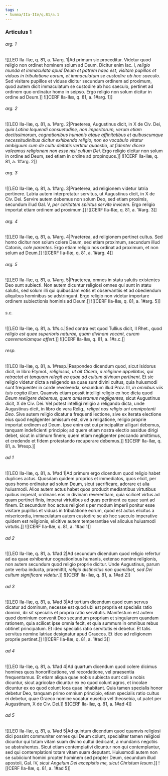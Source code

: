 ```yaml
---
tags : 
- Summa/IIa-IIæ/q.81/a.1
---
```


### Articulus 1

###### arg. 1
![[LEO IIa-IIæ, q. 81, a. 1#arg. 1|Ad primum sic proceditur. Videtur quod religio non ordinet hominem solum ad Deum. Dicitur enim Iac. I, *religio munda et immaculata apud Deum et patrem haec est, visitare pupillos et viduas in tribulatione eorum, et immaculatum se custodire ab hoc saeculo*. Sed visitare pupillos et viduas dicitur secundum ordinem ad proximum, quod autem dicit immaculatum se custodire ab hoc saeculo, pertinet ad ordinem quo ordinatur homo in seipso. Ergo religio non solum dicitur in ordine ad Deum.]]
![[CERF IIa-IIæ, q. 81, a. 1#arg. 1]]

###### arg. 2
![[LEO IIa-IIæ, q. 81, a. 1#arg. 2|Praeterea, Augustinus dicit, in X de Civ. Dei, *quia Latina loquendi consuetudine, non imperitorum, verum etiam doctissimorum, cognationibus humanis atque affinitatibus et quibuscumque necessitudinibus dicitur exhibenda religio; non eo vocabulo vitatur ambiguum cum de cultu deitatis vertitur quaestio, ut fidenter dicere valeamus religionem non esse nisi cultum Dei*. Ergo religio dicitur non solum in ordine ad Deum, sed etiam in ordine ad propinquos.]]
![[CERF IIa-IIæ, q. 81, a. 1#arg. 2]]

###### arg. 3
![[LEO IIa-IIæ, q. 81, a. 1#arg. 3|Praeterea, ad religionem videtur latria pertinere. Latria autem interpretatur servitus, ut Augustinus dicit, in X de Civ. Dei. Servire autem debemus non solum Deo, sed etiam proximis, secundum illud Gal. V, *per caritatem spiritus servite invicem*. Ergo religio importat etiam ordinem ad proximum.]]
![[CERF IIa-IIæ, q. 81, a. 1#arg. 3]]

###### arg. 4
![[LEO IIa-IIæ, q. 81, a. 1#arg. 4|Praeterea, ad religionem pertinet cultus. Sed homo dicitur non solum colere Deum, sed etiam proximum, secundum illud Catonis, *cole parentes*. Ergo etiam religio nos ordinat ad proximum, et non solum ad Deum.]]
![[CERF IIa-IIæ, q. 81, a. 1#arg. 4]]

###### arg. 5
![[LEO IIa-IIæ, q. 81, a. 1#arg. 5|Praeterea, omnes in statu salutis existentes Deo sunt subiecti. Non autem dicuntur religiosi omnes qui sunt in statu salutis, sed solum illi qui quibusdam votis et observantiis et ad obediendum aliquibus hominibus se adstringunt. Ergo religio non videtur importare ordinem subiectionis hominis ad Deum.]]
![[CERF IIa-IIæ, q. 81, a. 1#arg. 5]]

###### s.c.
![[LEO IIa-IIæ, q. 81, a. 1#s.c.|Sed contra est quod Tullius dicit, II Rhet., quod *religio est quae superioris naturae, quam divinam vocant, curam caeremoniamque affert*.]]
![[CERF IIa-IIæ, q. 81, a. 1#s.c.]]

###### resp.
![[LEO IIa-IIæ, q. 81, a. 1#resp.|Respondeo dicendum quod, sicut Isidorus dicit, in libro Etymol., *religiosus, ut ait Cicero, a religione appellatus, qui retractat et tanquam relegit ea quae ad cultum divinum pertinent*. Et sic religio videtur dicta a religendo ea quae sunt divini cultus, quia huiusmodi sunt frequenter in corde revolvenda, secundum illud Prov. III, *in omnibus viis tuis cogita illum*. Quamvis etiam possit intelligi religio ex hoc dicta quod *Deum reeligere debemus, quem amiseramus negligentes*, sicut Augustinus dicit, X de Civ. Dei. Vel potest intelligi religio a religando dicta, unde Augustinus dicit, in libro de vera Relig., *religet nos religio uni omnipotenti Deo*. Sive autem religio dicatur a frequenti lectione, sive ex iterata electione eius quod negligenter amissum est, sive a religatione, religio proprie importat ordinem ad Deum. Ipse enim est cui principaliter alligari debemus, tanquam indeficienti principio; ad quem etiam nostra electio assidue dirigi debet, sicut in ultimum finem; quem etiam negligenter peccando amittimus, et credendo et fidem protestando recuperare debemus.]]
![[CERF IIa-IIæ, q. 81, a. 1#resp.]]

###### ad 1
![[LEO IIa-IIæ, q. 81, a. 1#ad 1|Ad primum ergo dicendum quod religio habet duplices actus. Quosdam quidem proprios et immediatos, quos elicit, per quos homo ordinatur ad solum Deum, sicut sacrificare, adorare et alia huiusmodi. Alios autem actus habet quos producit mediantibus virtutibus quibus imperat, ordinans eos in divinam reverentiam, quia scilicet virtus ad quam pertinet finis, imperat virtutibus ad quas pertinent ea quae sunt ad finem. Et secundum hoc actus religionis per modum imperii ponitur esse visitare pupillos et viduas in tribulatione eorum, quod est actus elicitus a misericordia, immaculatum autem custodire se ab hoc saeculo imperative quidem est religionis, elicitive autem temperantiae vel alicuius huiusmodi virtutis.]]
![[CERF IIa-IIæ, q. 81, a. 1#ad 1]]

###### ad 2
![[LEO IIa-IIæ, q. 81, a. 1#ad 2|Ad secundum dicendum quod religio refertur ad ea quae exhibentur cognationibus humanis, extenso nomine religionis, non autem secundum quod religio proprie dicitur. Unde Augustinus, parum ante verba inducta, praemittit, *religio distinctius non quemlibet, sed Dei cultum significare videtur*.]]
![[CERF IIa-IIæ, q. 81, a. 1#ad 2]]

###### ad 3
![[LEO IIa-IIæ, q. 81, a. 1#ad 3|Ad tertium dicendum quod cum servus dicatur ad dominum, necesse est quod ubi est propria et specialis ratio dominii, ibi sit specialis et propria ratio servitutis. Manifestum est autem quod dominium convenit Deo secundum propriam et singularem quandam rationem, quia scilicet ipse omnia fecit, et quia summum in omnibus rebus obtinet principatum. Et ideo specialis ratio servitutis ei debetur. Et talis servitus nomine latriae designatur apud Graecos. Et ideo ad religionem proprie pertinet.]]
![[CERF IIa-IIæ, q. 81, a. 1#ad 3]]

###### ad 4
![[LEO IIa-IIæ, q. 81, a. 1#ad 4|Ad quartum dicendum quod colere dicimus homines quos honorificatione, vel recordatione, vel praesentia frequentamus. Et etiam aliqua quae nobis subiecta sunt coli a nobis dicuntur, sicut agricolae dicuntur ex eo quod colunt agros, et incolae dicuntur ex eo quod colunt loca quae inhabitant. Quia tamen specialis honor debetur Deo, tanquam primo omnium principio, etiam specialis ratio cultus ei debetur, quae Graeco nomine vocatur eusebia vel theosebia, ut patet per Augustinum, X de Civ. Dei.]]
![[CERF IIa-IIæ, q. 81, a. 1#ad 4]]

###### ad 5
![[LEO IIa-IIæ, q. 81, a. 1#ad 5|Ad quintum dicendum quod quamvis religiosi dici possint communiter omnes qui Deum colunt, specialiter tamen religiosi dicuntur qui totam vitam suam divino cultui dedicant, a mundanis negotiis se abstrahentes. Sicut etiam contemplativi dicuntur non qui contemplantur, sed qui contemplationi totam vitam suam deputant. Huiusmodi autem non se subiiciunt homini propter hominem sed propter Deum, secundum illud apostoli, Gal. IV, *sicut Angelum Dei excepistis me, sicut Christum Iesum*.]]
![[CERF IIa-IIæ, q. 81, a. 1#ad 5]]

